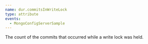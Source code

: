 ```yaml
---
name: dur.commitsInWriteLock
type: attribute
events:
  - MongoConfigServerSample
---
```


The count of the commits that occurred while a write lock was held.